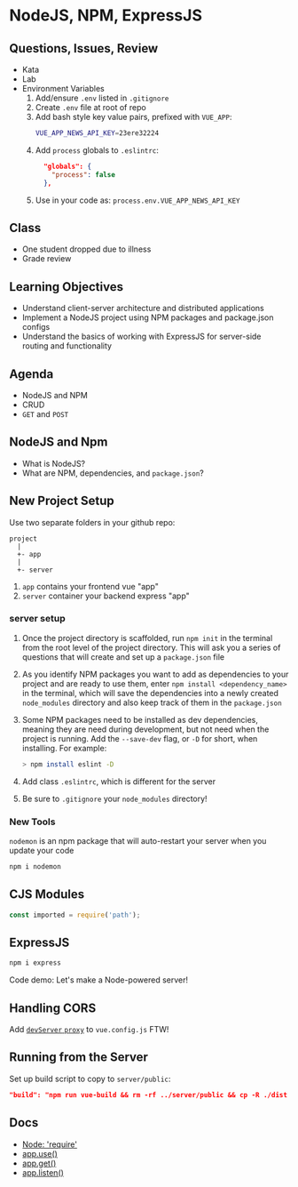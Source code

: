 NodeJS, NPM, ExpressJS
===

## Questions, Issues, Review

* Kata
* Lab
* Environment Variables
  1. Add/ensure `.env` listed in `.gitignore`
  1. Create `.env` file at root of repo
  1. Add bash style key value pairs, prefixed with `VUE_APP`:
      ```sh
      VUE_APP_NEWS_API_KEY=23ere32224
      ```
  1. Add `process` globals to `.eslintrc`:
      ```json
        "globals": {
          "process": false
        },
      ```
  1. Use in your code as: `process.env.VUE_APP_NEWS_API_KEY`

## Class

* One student dropped due to illness
* Grade review

## Learning Objectives

* Understand client-server architecture and distributed applications
* Implement a NodeJS project using NPM packages and package.json configs
* Understand the basics of working with ExpressJS for server-side routing and functionality

## Agenda

* NodeJS and NPM
* CRUD
* `GET` and `POST`

## NodeJS and Npm

* What is NodeJS?
* What are NPM, dependencies, and `package.json`?

## New Project Setup

Use two separate folders in your github repo:

```
project
  |
  +- app
  |
  +- server
```

1. `app` contains your frontend vue "app"
1. `server` container your backend express "app"

### server setup

1. Once the project directory is scaffolded, run `npm init` in the terminal from the root level of the project directory. This will ask you a series of questions that will create and set up a `package.json` file
1. As you identify NPM packages you want to add as dependencies to your project and are ready to use them, enter `npm install <dependency_name>` in the terminal, which will save the dependencies into a newly created `node_modules` directory and also keep track of them in the `package.json`
1. Some NPM packages need to be installed as dev dependencies, meaning they are need during development, but not need when the project is running. Add the `--save-dev` flag, or `-D` for short, when installing. For example:

    ```sh
    > npm install eslint -D
    ```
1. Add class `.eslintrc`, which is different for the server
1. Be sure to `.gitignore` your `node_modules` directory!

### New Tools

`nodemon` is an npm package that will auto-restart your server when you update your code

```sh
npm i nodemon
```

## CJS Modules

```js
const imported = require('path');
```

## ExpressJS

```sh
npm i express
```

Code demo: Let's make a Node-powered server!

## Handling CORS

Add [`devServer` `proxy`](https://cli.vuejs.org/config/#devserver) to `vue.config.js` FTW!

## Running from the Server 

Set up build script to copy to `server/public`:

```json
"build": "npm run vue-build && rm -rf ../server/public && cp -R ./dist ../server/public"
```

## Docs

* [Node: 'require'](https://nodejs.org/api/modules.html#modules_module_require_id)
* [app.use()](https://expressjs.com/en/api.html#app.use)
* [app.get()](https://expressjs.com/en/api.html#app.get.method)
* [app.listen()](https://expressjs.com/en/api.html#app.listen)